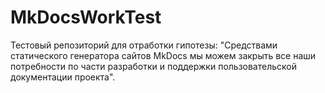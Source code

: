 # MkDocsWorkTest
Тестовый репозиторий для отработки гипотезы: "Средствами статического генератора сайтов MkDocs мы можем закрыть все наши потребности по части разработки и поддержки пользовательской документации проекта".
